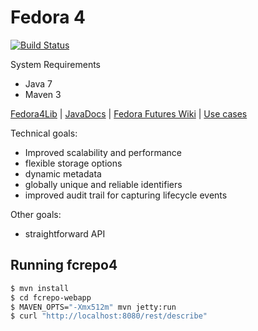 # Fedora 4

[![Build Status](https://travis-ci.org/futures/fcrepo4.png?branch=master)](https://travis-ci.org/futures/fcrepo4)

System Requirements
* Java 7
* Maven 3


[Fedora4Lib](http://fedora4lib.org) | 
[JavaDocs](http://futures.github.com/fcrepo4) | 
[Fedora Futures Wiki](https://wiki.duraspace.org/display/FF/Fedora+Futures+Home) | 
[Use cases](https://wiki.duraspace.org/display/FF/Use+Cases)

Technical goals:
* Improved scalability and performance
* flexible storage options
* dynamic metadata
* globally unique and reliable identifiers
* improved audit trail for capturing lifecycle events

Other goals:
* straightforward API

## Running fcrepo4

```bash
$ mvn install
$ cd fcrepo-webapp
$ MAVEN_OPTS="-Xmx512m" mvn jetty:run
$ curl "http://localhost:8080/rest/describe"
```

